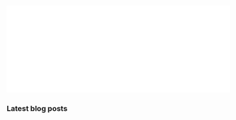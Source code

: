 <p align="center">
  <a href="https://github.com/SamirPaul1"> <img loading="lazy" alt="github-metrics" src="github-metrics.svg"/> </a>
</p>

### Latest blog posts 
<sup><sub><sub><sup>
        <!-- BLOG-POST-LIST:START -->
        <!-- BLOG-POST-LIST:END -->
</sub></sup></sub></sup>
